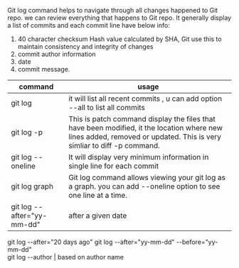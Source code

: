 Git log command helps to navigate through all changes happened to Git repo.
we can review everything that happens to Git repo.
It generally display a list of commits and each commit line have below info:

1. 40 character checksum Hash value calculated by SHA, Git use this to maintain consistency and integrity of changes 
2. commit author information
3. date
4. commit message.


command  	  				| usage
------------- 				| -------------
git log						| it will list all recent commits , u can add option --all to list all commits 
git log -p 					| This is patch command display the files that have been modified, it the location where new lines added, removed or updated. This is very simliar to diff -p command.
git log --oneline			| It will display very minimum information in single line for each commit
git log graph 				| Git log command allows viewing your git log as a graph. you can add --oneline option to see one line at a time.
git log --after="yy-mm-dd"  | after a given date
git log --after="20 days ago" 
git log --after="yy-mm-dd" --before="yy-mm-dd"\
git log --author			| based on author name
